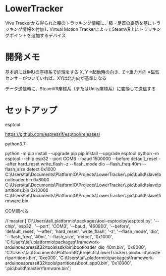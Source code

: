 # LowerTracker

Vive Trackerから得られた腰のトラッキング情報に、膝・足首の姿勢を基にトラッキング情報を付加し
Virtual Motion TrackerによってSteamVR上にトラッキングポイントを追加するデバイス


# 開発メモ
基本的にはIMUの座標系で処理をする
X, Y→起動時の向き、Z→重力方向
※磁気センサーがついていれば、XYは北方向が基準になる

データ送信時に、SteamVR座標系（またはUnity座標系）に変換して送信する


# セットアップ
esptool

https://github.com/espressif/esptool/releases/



python3.7

python -m pip install --upgrade pip
pip install --upgrade esptool
python -m esptool --chip esp32 --port COM6 --baud 1500000 --before default_reset --after hard_reset write_flash -z --flash_mode dio --flash_freq 40m --flash_size detect 0x1000 C:\\Users\\tal\\Documents\\PlatformIO\\Projects\\LowerTracker\\.pio\\build\\slave\\bootloader.bin 0x8000 C:\\Users\\tal\\Documents\\PlatformIO\\Projects\\LowerTracker\\.pio\\build\\slave\\partitions.bin 0x10000 C:\\Users\\tal\\Documents\\PlatformIO\\Projects\\LowerTracker\\.pio\\build\\slave\\firmware.bin

COM調べる


// master
['C:\\Users\\tal\\.platformio\\packages\\tool-esptoolpy\\esptool.py', '--chip', 'esp32', '--port', 'COM3', '--baud', '460800', '--before', 'default_reset', '--after', 'hard_reset', 'write_flash', '-z', '--flash_mode', 'dio', '--flash_freq', '40m', '--flash_size', 'detect', '0x1000', 'C:\\Users\\tal\\.platformio\\packages\\framework-arduinoespressif32\\tools\\sdk\\bin\\bootloader_dio_40m.bin', '0x8000', 'C:\\Users\\tal\\Documents\\PlatformIO\\Projects\\LowerTracker\\.pio\\build\\master\\partitions.bin', '0xe000', 'C:\\Users\\tal\\.platformio\\packages\\framework-arduinoespressif32\\tools\\partitions\\boot_app0.bin', '0x10000', '.pio\\build\\master\\firmware.bin']